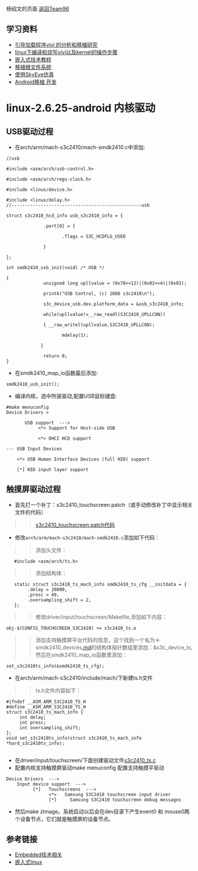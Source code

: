 杨绍文的页面 [返回Team96](http://code.google.com/p/androidteam/wiki/Team96)
## 学习资料 ##

  * [引导加载程序vivi 的分析和移植研究](http://hi.baidu.com/zkheartboy/blog/item/7699404ef831520bb2de055d.html)
  * [linux下编译和烧写vivi以及kernel的操作步骤](http://hi.baidu.com/zkheartboy/blog/item/309d59c29e720137e5dd3b84.html)
  * [嵌入式技术教程](http://idc81.net/qrspx/jiaoshi/class/70.html)
  * [移植根文件系统](http://hi.baidu.com/zjsxycli/blog/item/ee0e682181a152589922ed6a.html)
  * [使用SkyEye仿真](http://hi.baidu.com/zkheartboy/blog/item/26dd17e989a33439b90e2d12.html)
  * [Android移植 开发](http://www.android123.com.cn/androidyizhi/)
# linux-2.6.25-android 内核驱动 #
## USB驱动过程 ##

  * 在arch/arm/mach-s3c2410/mach-smdk2410.c中添加:
```
//usb

#include <asm/arch/usb-control.h>

#include <asm/arch/regs-clock.h>

#include <linux/device.h>

#include <linux/delay.h>
//-------------------------------------------------usb

struct s3c2410_hcd_info usb_s3c2410_info = {

              .port[0] = {

                     .flags = S3C_HCDFLG_USED

              }

};

int smdk2410_usb_init(void) /* USB */

{
              unsigned long upllvalue = (0x78<<12)|(0x02<<4)|(0x03);

              printk("USB Control, (c) 2006 s3c2410\n");

              s3c_device_usb.dev.platform_data = &usb_s3c2410_info;

              while(upllvalue!=__raw_readl(S3C2410_UPLLCON))

              { __raw_writel(upllvalue,S3C2410_UPLLCON);

                     mdelay(1);

             }

              return 0;
}
```
  * 在smdk2410\_map\_io函数最后添加:
```
smdk2410_usb_init();
```
  * 编译内核，选中所装驱动,配置USB鼠标键盘:
```
#make menuconfig
Device Drivers >

       USB support  --->  
            <*> Support for Host-side USB

            <*> OHCI HCD support

--- USB Input Devices

    <*> USB Human Interface Devices (full HID) support

    [*] HID input layer support

```



## 触摸屏驱动过程 ##
  * 首先打一个补丁：s3c2410\_touchscreen.patch（或手动修改补丁中显示相关文件的代码）
> > [s3c2410\_touchscreen.patch代码](http://code.google.com/p/androidteam/wiki/s3c2410_ts_patch_code?ts=1270512750&updated=s3c2410_ts_patch_code)
  * 修改`arch/arm/mach-s3c2410/mach-smdk2410.c`添加如下代码：
> > 添加头文件：
```
   #include <asm/arch/ts.h> 
```
> > 添加结构体：
```
   static struct s3c2410_ts_mach_info smdk2410_ts_cfg __initdata = { 
        .delay = 20000, 
        .presc = 49, 
        .oversampling_shift = 2, 
   }; 
```
> > 修改driver/input/touchscreen/Makefile,添加如下内容：
```
obj-$(CONFIG_TOUCHSCREEN_S3C2410) += s3c2410_ts.o
```
> > 添加支持触摸屏平台代码的信息，这个找到一个名为＊smdk2410\_devices[.md](.md)的结构体指针数组里添加：&s3c\_device\_ts,然后在smdk2410\_map\_io函数里添加：
```
set_s3c2410ts_info(&smdk2410_ts_cfg); 
```

  * 在arch/arm/mach-s3c2410/include/mach/下新建ts.h文件
> > ts.h文件内容如下：
```
#ifndef __ASM_ARM_S3C2410_TS_H 
#define __ASM_ARM_S3C2410_TS_H 
struct s3c2410_ts_mach_info {      
     int delay; 
     int presc;        
     int oversampling_shift; 
}; 
void set_s3c2410ts_info(struct s3c2410_ts_mach_info *hard_s3c2410ts_info); 


```

  * 在driver/input/touchscreen/下面创建驱动文件[s3c2410\_ts.c](http://code.google.com/p/androidteam/wiki/s3c2410_ts_code?ts=1270512980&updated=s3c2410_ts_code)
  * 配置内核支持触摸屏驱动make menuconfig 配置支持触摸平驱动
```
Device Drivers  ---> 
    Input device support  --->     
          [*]   Touchscreens  --->                                     
                <*>   Samsung S3C2410 touchscreen input driver                                           
                [*]     Samsung S3C2410 touchscreen debug messages 
```
  * 然后make zImage。系统启动以后会在dev目录下产生event0 和 mouse0两个设备节点，它们就是触摸屏的设备节点。






## 参考链接 ##
  * [Embedded技术相关](http://hi.baidu.com/zkheartboy/blog/category/Embedded)
  * [嵌入式linux](http://hi.baidu.com/zjsxycli/blog/category/%C7%B6%C8%EB%CA%BDlinux)